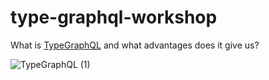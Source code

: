 # type-graphql-workshop

What is [TypeGraphQL](https://typegraphql.com/docs/introduction.html) and what advantages does it give us?

![TypeGraphQL (1)](https://github.com/shtbik/type-graphql-workshop/assets/12717213/69b6fd5b-5558-4d47-aafa-7bd2689c12ef)
